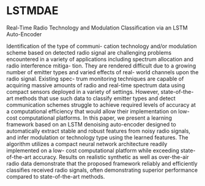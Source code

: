 # LSTMDAE
Real-Time Radio Technology and Modulation Classification via an LSTM Auto-Encoder

Identification of the type of communi- cation technology and/or modulation scheme based on detected radio signal are challenging problems encountered in a variety of applications including spectrum allocation and radio interference mitiga- tion. They are rendered difficult due to a growing number of emitter types and varied effects of real- world channels upon the radio signal. Existing spec- trum monitoring techniques are capable of acquiring massive amounts of radio and real-time spectrum data using compact sensors deployed in a variety of settings. However, state-of-the-art methods that use such data to classify emitter types and detect communication schemes struggle to achieve required levels of accuracy at a computational efficiency that would allow their implementation on low-cost computational platforms. In this paper, we present a learning framework based on an LSTM denoising auto-encoder designed to automatically extract stable and robust features from noisy radio signals, and infer modulation or technology type using the learned features. The algorithm utilizes a compact neural network architecture readily implemented on a low- cost computational platform while exceeding state- of-the-art accuracy. Results on realistic synthetic as well as over-the-air radio data demonstrate that the proposed framework reliably and efficiently classifies received radio signals, often demonstrating superior performance compared to state-of-the-art methods.
